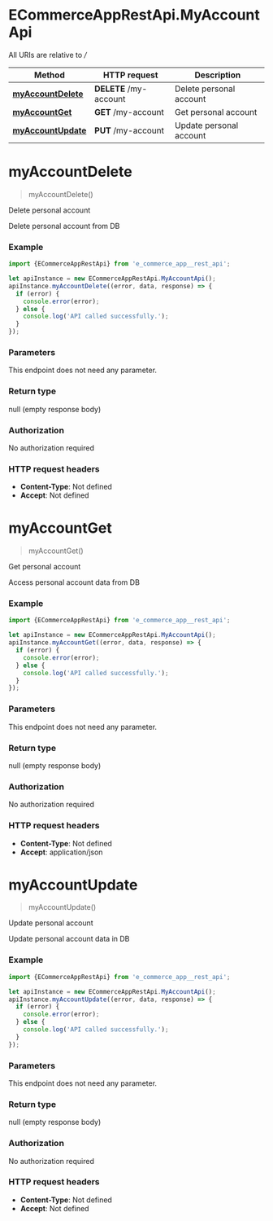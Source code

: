 # ECommerceAppRestApi.MyAccountApi

All URIs are relative to */*

Method | HTTP request | Description
------------- | ------------- | -------------
[**myAccountDelete**](MyAccountApi.md#myAccountDelete) | **DELETE** /my-account | Delete personal account
[**myAccountGet**](MyAccountApi.md#myAccountGet) | **GET** /my-account | Get personal account
[**myAccountUpdate**](MyAccountApi.md#myAccountUpdate) | **PUT** /my-account | Update personal account

<a name="myAccountDelete"></a>
# **myAccountDelete**
> myAccountDelete()

Delete personal account

Delete personal account from DB

### Example
```javascript
import {ECommerceAppRestApi} from 'e_commerce_app__rest_api';

let apiInstance = new ECommerceAppRestApi.MyAccountApi();
apiInstance.myAccountDelete((error, data, response) => {
  if (error) {
    console.error(error);
  } else {
    console.log('API called successfully.');
  }
});
```

### Parameters
This endpoint does not need any parameter.

### Return type

null (empty response body)

### Authorization

No authorization required

### HTTP request headers

 - **Content-Type**: Not defined
 - **Accept**: Not defined

<a name="myAccountGet"></a>
# **myAccountGet**
> myAccountGet()

Get personal account

Access personal account data from DB

### Example
```javascript
import {ECommerceAppRestApi} from 'e_commerce_app__rest_api';

let apiInstance = new ECommerceAppRestApi.MyAccountApi();
apiInstance.myAccountGet((error, data, response) => {
  if (error) {
    console.error(error);
  } else {
    console.log('API called successfully.');
  }
});
```

### Parameters
This endpoint does not need any parameter.

### Return type

null (empty response body)

### Authorization

No authorization required

### HTTP request headers

 - **Content-Type**: Not defined
 - **Accept**: application/json

<a name="myAccountUpdate"></a>
# **myAccountUpdate**
> myAccountUpdate()

Update personal account

Update personal account data in DB

### Example
```javascript
import {ECommerceAppRestApi} from 'e_commerce_app__rest_api';

let apiInstance = new ECommerceAppRestApi.MyAccountApi();
apiInstance.myAccountUpdate((error, data, response) => {
  if (error) {
    console.error(error);
  } else {
    console.log('API called successfully.');
  }
});
```

### Parameters
This endpoint does not need any parameter.

### Return type

null (empty response body)

### Authorization

No authorization required

### HTTP request headers

 - **Content-Type**: Not defined
 - **Accept**: Not defined

